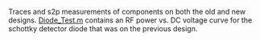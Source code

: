 Traces and s2p measurements of components on both the old and new designs. [Diode_Test.m](/MATLAB%20and%20Datalogging/Diode_Test.m) contains an RF power vs. DC voltage curve for the schottky detector diode that was on the previous design.